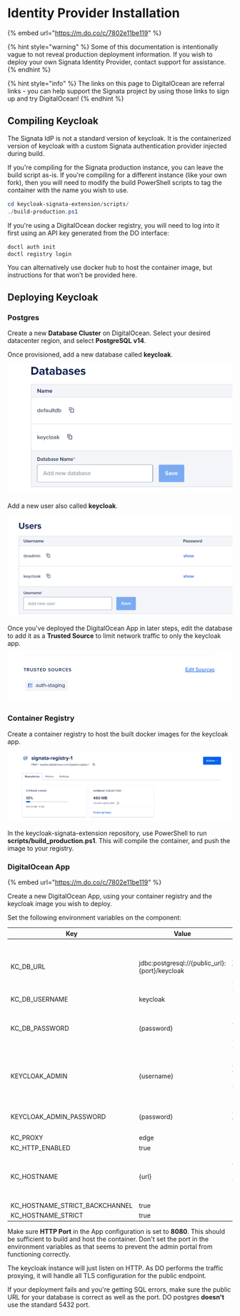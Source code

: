 # Identity Provider Installation

{% embed url="https://m.do.co/c/7802e11be119" %}

{% hint style="warning" %}
Some of this documentation is intentionally vague to not reveal production deployment information. If you wish to deploy your own Signata Identity Provider, contact support for assistance.
{% endhint %}

{% hint style="info" %}
The links on this page to DigitalOcean are referral links - you can help support the Signata project by using those links to sign up and try DigitalOcean!
{% endhint %}

## Compiling Keycloak

The Signata IdP is not a standard version of keycloak. It is the containerized version of keycloak with a custom Signata authentication provider injected during build.

If you're compiling for the Signata production instance, you can leave the build script as-is. If you're compiling for a different instance (like your own fork), then you will need to modify the build PowerShell scripts to tag the container with the name you wish to use.

```powershell
cd keycloak-signata-extension/scripts/
./build-production.ps1
```

If you're using a DigitalOcean docker registry, you will need to log into it first using an API key generated from the DO interface:

```
doctl auth init
doctl registry login
```

You can alternatively use docker hub to host the container image, but instructions for that won't be provided here.

## Deploying Keycloak

### Postgres

Create a new **Database Cluster** on DigitalOcean. Select your desired datacenter region, and select **PostgreSQL** **v14**.

Once provisioned, add a new database called **keycloak**.

![](<../.gitbook/assets/image (2).png>)

Add a new user also called **keycloak**.

![](<../.gitbook/assets/image (4).png>)

Once you've deployed the DigitalOcean App in later steps, edit the database to add it as a **Trusted Source** to limit network traffic to only the keycloak app.

![](<../.gitbook/assets/image (5).png>)

### Container Registry

Create a container registry to host the built docker images for the keycloak app.

![](<../.gitbook/assets/image (8).png>)

In the keycloak-signata-extension repository, use PowerShell to run **scripts/build\_production.ps1**. This will compile the container, and push the image to your registry.

### DigitalOcean App

{% embed url="https://m.do.co/c/7802e11be119" %}

Create a new DigitalOcean App, using your container registry and the keycloak image you wish to deploy.

Set the following environment variables on the component:

| Key                               | Value                                           | Info                                                                     |
| --------------------------------- | ----------------------------------------------- | ------------------------------------------------------------------------ |
| KC\_DB\_URL                       | jdbc:postgresql://{public\_url}:{port}/keycloak | Obtain {public\_url} and {port} from your managed database configuration |
| KC\_DB\_USERNAME                  | keycloak                                        |                                                                          |
| KC\_DB\_PASSWORD                  | {password}                                      | Get the password from your managed database configuration                |
| KEYCLOAK\_ADMIN                   | {username}                                      | Set {username} to a username you want to use                             |
| KEYCLOAK\_ADMIN\_PASSWORD         | {password}                                      | Set {password} to a strong password                                      |
| KC\_PROXY                         | edge                                            |                                                                          |
| KC\_HTTP\_ENABLED                 | true                                            |                                                                          |
| KC\_HOSTNAME                      | {url}                                           | Set {url} to the public URL that your instance will be hosted at         |
| KC\_HOSTNAME\_STRICT\_BACKCHANNEL | true                                            |                                                                          |
| KC\_HOSTNAME\_STRICT              | true                                            |                                                                          |

Make sure **HTTP Port** in the App configuration is set to **8080**. This should be sufficient to build and host the container. Don't set the port in the environment variables as that seems to prevent the admin portal from functioning correctly.

The keycloak instance will just listen on HTTP. As DO performs the traffic proxying, it will handle all TLS configuration for the public endpoint.

If your deployment fails and you're getting SQL errors, make sure the public URL for your database is correct as well as the port. DO postgres **doesn't** use the standard 5432 port.

